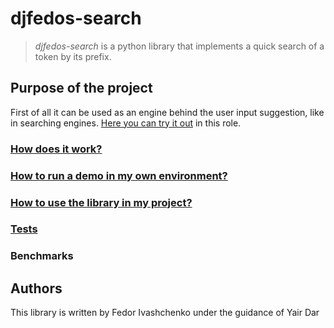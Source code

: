 # djfedos-search

> _djfedos-search_ is a python library that implements a quick search of a token by its prefix.

## Purpose of the project
First of all it can be used as an engine behind the user input suggestion, like in searching
engines. [Here you can try it out](http://yairdar.info:8000) in this role.

### [How does it work?](how_does_it_wrok.md)
### [How to run a demo in my own environment?](how_to_run_my_own_demo.md)
### [How to use the library in my project?](how_to_use.md)
### [Tests](tests.md)
### Benchmarks

## Authors
This library is written by Fedor Ivashchenko under the guidance of Yair Dar
